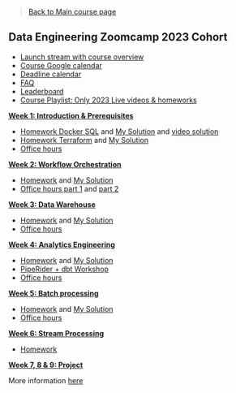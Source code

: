 >[Back to Main course page](../../README.md)

## Data Engineering Zoomcamp 2023 Cohort

* [Launch stream with course overview](https://www.youtube.com/watch?v=-zpVha7bw5A)
* [Course Google calendar](https://calendar.google.com/calendar/?cid=ZXIxcjA1M3ZlYjJpcXU0dTFmaG02MzVxMG9AZ3JvdXAuY2FsZW5kYXIuZ29vZ2xlLmNvbQ)
* [Deadline calendar](https://docs.google.com/spreadsheets/d/e/2PACX-1vSm_klXN3BzrRr7EjpEu_TDTZIQRkoEcCJriF3JdZgk6kPEHD1mxDQn8JvpEzCDpndQB-jE8red3NJj/pubhtml)
* [FAQ](https://docs.google.com/document/d/19bnYs80DwuUimHM65UV3sylsCn2j1vziPOwzBwQrebw/edit?usp=sharing)
* [Leaderboard](https://docs.google.com/spreadsheets/d/e/2PACX-1vTbL00GcdQp0bJt9wf1ROltMq7s3qyxl-NYF7Pvk79Jfxgwfn9dNWmPD_yJHTDq_Wzvps8EIr6cOKWm/pubhtml)
* [Course Playlist: Only 2023 Live videos & homeworks](https://www.youtube.com/playlist?list=PL3MmuxUbc_hJjEePXIdE-LVUx_1ZZjYGW)

[**Week 1: Introduction & Prerequisites**](week_1_docker_sql/)

* [Homework Docker SQL](week_1_docker_sql/homework.md) and [My Solution](week_1_docker_sql/homework_my_solutions.md) and [video solution](https://www.youtube.com/watch?v=KIh_9tZiroA)
* [Homework Terraform](week_1_terraform/homework.md) and [My Solution](week_1_terraform/homework_my_solutions.md)
* [Office hours](https://www.youtube.com/watch?v=RVTryVvSyw4&list=PL3MmuxUbc_hJjEePXIdE-LVUx_1ZZjYGW)

[**Week 2: Workflow Orchestration**](week_2_workflow_orchestration)

* [Homework](week_2_workflow_orchestration/homework.md) and [My Solution](week_2_workflow_orchestration/homework_my_solutions.md)
* [Office hours part 1](https://www.youtube.com/watch?v=a_nmLHb8hzw&list=PL3MmuxUbc_hJjEePXIdE-LVUx_1ZZjYGW&index=5) and [part 2](https://www.youtube.com/watch?v=PK8yyMY54Vk&list=PL3MmuxUbc_hJjEePXIdE-LVUx_1ZZjYGW&index=7) 

[**Week 3: Data Warehouse**](week_3_data_warehouse)

* [Homework](week_3_data_warehouse/homework.md) and [My Solution](week_3_data_warehouse/homework_my_solutions.md)
* [Office hours](https://www.youtube.com/watch?v=QXfmtJp3bXE&list=PL3MmuxUbc_hJjEePXIdE-LVUx_1ZZjYGW&index=9)

[**Week 4: Analytics Engineering**](week_4_analytics_engineering/)

* [Homework](week_4_analytics_engineering/homework.md) and [My Solution](week_4_analytics_engineering/homework_my_solutions.md)
* [PipeRider + dbt Workshop](workshops/piperider.md)
* [Office hours](https://www.youtube.com/watch?v=ODYg_r72qaE&list=PL3MmuxUbc_hJjEePXIdE-LVUx_1ZZjYGW&index=11)

[**Week 5: Batch processing**](week_5_batch_processing/)

* [Homework](week_5_batch_processing/homework.md) and [My Solution](week_5_batch_processing/homework_my_solutions.md)
* [Office hours](https://www.youtube.com/watch?v=5_69yL2PPYI&list=PL3MmuxUbc_hJjEePXIdE-LVUx_1ZZjYGW)

[**Week 6: Stream Processing**](week_6_stream_processing)

* [Homework](week_6_stream_processing/homework.md)


[**Week 7, 8 & 9: Project**](project.md)

More information [here](project.md)